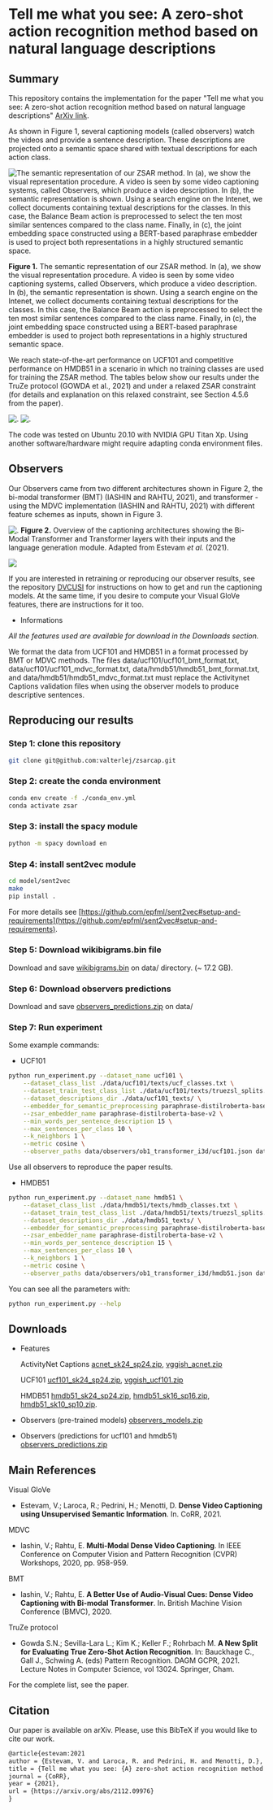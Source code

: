 # **Tell me what you see: A zero-shot action recognition method based on natural language descriptions**

## **Summary**

This repository contains the implementation for the paper "Tell me what you see: A zero-shot action recognition method based on natural language descriptions" [ArXiv link](https://arxiv.org/abs/2112.09976).

As shown in Figure 1, several captioning models (called observers) watch the videos and provide a sentence description. These descriptions are projected onto a semantic space shared with textual descriptions for each action class.


![The semantic representation of our ZSAR method. In (a), we show the visual representation procedure. A video is seen by some video captioning systems, called Observers, which produce a video description. In (b), the semantic representation is shown. Using a search engine on the Intenet, we collect documents containing textual descriptions for the classes. In this case, the Balance Beam action is preprocessed to select the ten most similar sentences compared to the class name. Finally, in (c), the joint embedding space constructed using a BERT-based paraphrase embedder is used to project both representations in a highly structured semantic space.](./images/figure1.png)

**Figure 1.** The semantic representation of our ZSAR method. In (a), we show the visual representation procedure. A video is seen by some video captioning systems, called Observers, which produce a video description. In (b), the semantic representation is shown. Using a search engine on the Intenet, we collect documents containing textual descriptions for the classes. In this case, the Balance Beam action is preprocessed to select the ten most similar sentences compared to the class name. Finally, in (c), the joint embedding space constructed using a BERT-based paraphrase embedder is used to project both representations in a highly structured semantic space.

We reach state-of-the-art performance on UCF101 and competitive performance on HMDB51 in a scenario in which no training classes are used for training the ZSAR method. The tables below show our results under the TruZe protocol (GOWDA et al., 2021) and under a relaxed ZSAR constraint (for details and explanation on this relaxed constraint, see Section 4.5.6 from the paper).

![.](./images/table3.png)
![.](./images/table7.png)


The code was tested on Ubuntu 20.10 with NVIDIA GPU Titan Xp. Using another software/hardware might require adapting conda environment files.


## **Observers**

Our Observers came from two different architectures shown in Figure 2, the bi-modal transformer (BMT) (IASHIN and RAHTU, 2021), and transformer - using the MDVC implementation (IASHIN and RAHTU, 2021) with different feature schemes as inputs, shown in Figure 3.


![.](./images/figure2.png)
**Figure 2.** Overview of the captioning architectures showing the Bi-Modal Transformer and Transformer layers with their inputs and the language generation module. Adapted from Estevam *et al.* (2021).

![](./images/figure3.png)

If you are interested in retraining or reproducing our observer results, see the repository [DVCUSI](https://github.com/valterlej/dvcusi) for instructions on how to get and run the captioning models. At the same time, if you desire to compute your Visual GloVe features, there are instructions for it too.

+ Informations

*All the features used are available for download in the Downloads section.*

We format the data from UCF101 and HMDB51 in a format processed by BMT or MDVC methods. The files data/ucf101/ucf101_bmt_format.txt, data/ucf101/ucf101_mdvc_format.txt, data/hmdb51/hmdb51_bmt_format.txt, and data/hmdb51/hmdb51_mdvc_format.txt must replace the Activitynet Captions validation files when using the observer models to produce descriptive sentences.


## Reproducing our results

### Step 1: clone this repository

```bash
git clone git@github.com:valterlej/zsarcap.git
```

### Step 2: create the conda environment

```bash
conda env create -f ./conda_env.yml
conda activate zsar
```

### Step 3: install the spacy module

```bash
python -m spacy download en
```

### Step 4: install sent2vec module

```bash
cd model/sent2vec
make
pip install .
```

For more details see [https://github.com/epfml/sent2vec#setup-and-requirements](https://github.com/epfml/sent2vec#setup-and-requirements).

### Step 5: Download wikibigrams.bin file

Download and save [wikibigrams.bin](https://1drv.ms/u/s!Atd3eVywQZMJgxxSzJTJH7KKPAba?e=KTDDkw) on data/ directory. (~ 17.2 GB).


### Step 6: Download observers predictions

Download and save [observers_predictions.zip](https://1drv.ms/u/s!Atd3eVywQZMJgwskSqSeyLAp-TWk?e=atR1dz) on data/


### Step 7: Run experiment

Some example commands:

- UCF101
```bash
python run_experiment.py --dataset_name ucf101 \
    --dataset_class_list ./data/ucf101/texts/ucf_classes.txt \
    --dataset_train_test_class_list ./data/ucf101/texts/truezsl_splits.json \
    --dataset_descriptions_dir ./data/ucf101_texts/ \
    --embedder_for_semantic_preprocessing paraphrase-distilroberta-base-v2 \
    --zsar_embedder_name paraphrase-distilroberta-base-v2 \
    --min_words_per_sentence_description 15 \
    --max_sentences_per_class 10 \
    --k_neighbors 1 \
    --metric cosine \
    --observer_paths data/observers/ob1_transformer_i3d/ucf101.json data/observers/ob2_bmt_i3d_vggish/ucf101.json data/observers/ob3_transformer_i3dvisglove/ucf101.json
```

Use all observers to reproduce the paper results.


- HMDB51
```bash
python run_experiment.py --dataset_name hmdb51 \
    --dataset_class_list ./data/hmdb51/texts/hmdb_classes.txt \
    --dataset_train_test_class_list ./data/hmdb51/texts/truezsl_splits.json \
    --dataset_descriptions_dir ./data/hmdb51_texts/ \
    --embedder_for_semantic_preprocessing paraphrase-distilroberta-base-v2 \
    --zsar_embedder_name paraphrase-distilroberta-base-v2 \
    --min_words_per_sentence_description 15 \
    --max_sentences_per_class 10 \
    --k_neighbors 1 \
    --metric cosine \
    --observer_paths data/observers/ob1_transformer_i3d/hmdb51.json data/observers/ob1_transformer_i3d/hmdb51_sk16_sp16.json data/observers/ob1_transformer_i3d/hmdb51_sk10_sp10.json
```

You can see all the parameters with:

```bash
python run_experiment.py --help
```


## **Downloads** 

- Features
  
  ActivityNet Captions [acnet_sk24_sp24.zip](https://1drv.ms/u/s!Atd3eVywQZMJgwosUduU8lNKc3fW?e=hTElJU), [vggish_acnet.zip](https://1drv.ms/u/s!Atd3eVywQZMJgx2cYZmIIIIO6lKJ?e=084mlI)
  
  UCF101 [ucf101_sk24_sp24.zip](https://1drv.ms/u/s!Atd3eVywQZMJgwin4kaU9DW9qCCZ?e=L6hI57), [vggish_ucf101.zip](https://1drv.ms/u/s!Atd3eVywQZMJgx6aJrjhQpY4HaON?e=jh52uP)

  HMDB51 [hmdb51_sk24_sp24.zip](https://1drv.ms/u/s!Atd3eVywQZMJgwfw4Mtu0oTAx6ng?e=5ldabW), [hmdb51_sk16_sp16.zip](https://1drv.ms/u/s!Atd3eVywQZMJgwWXdzT6T04caEZH?e=XVbexn), [hmdb51_sk10_sp10.zip](https://1drv.ms/u/s!Atd3eVywQZMJgwQDJNNRZS8GIXQt?e=dheuba).
  
- Observers (pre-trained models) [observers_models.zip](https://1drv.ms/u/s!Atd3eVywQZMJgxu2u38QkaZR1t-I?e=MKtXsH)
- Observers (predictions for ucf101 and hmdb51) [observers_predictions.zip](https://1drv.ms/u/s!Atd3eVywQZMJgwskSqSeyLAp-TWk?e=atR1dz)


## **Main References**

Visual GloVe
- Estevam, V.; Laroca, R.; Pedrini, H.; Menotti, D. **Dense Video Captioning using Unsupervised Semantic Information**. In. CoRR, 2021.

MDVC
- Iashin, V.; Rahtu, E. **Multi-Modal Dense Video Captioning**. In IEEE Conference on Computer Vision and Pattern Recognition (CVPR) Workshops, 2020, pp. 958-959.

BMT
- Iashin, V.; Rahtu, E. **A Better Use of Audio-Visual Cues: Dense Video Captioning with Bi-modal Transformer**. In. British Machine Vision Conference (BMVC), 2020.

TruZe protocol
- Gowda S.N.; Sevilla-Lara L.; Kim K.; Keller F.; Rohrbach M. **A New Split for Evaluating True Zero-Shot Action Recognition**. In: Bauckhage C., Gall J., Schwing A. (eds) Pattern Recognition. DAGM GCPR, 2021. Lecture Notes in Computer Science, vol 13024. Springer, Cham.

For the complete list, see the paper.

## **Citation**

Our paper is available on arXiv. Please, use this BibTeX if you would like to cite our work.

```latex
@article{estevam:2021
author = {Estevam, V. and Laroca, R. and Pedrini, H. and Menotti, D.},
title = {Tell me what you see: {A} zero-shot action recognition method based on natural language descriptions},
journal = {CoRR},
year = {2021},
url = {https://arxiv.org/abs/2112.09976}
}
```
